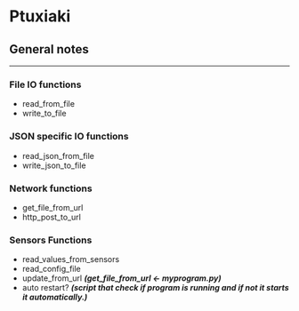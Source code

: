 # Ptuxiaki #
## General notes ##
-------------------------------
### File IO functions ###
* read_from_file
* write_to_file

### JSON specific IO functions ###
* read_json_from_file
* write_json_to_file

### Network functions ###
* get_file_from_url
* http_post_to_url

### Sensors Functions ###
* read_values_from_sensors
* read_config_file
* update_from_url
***(get_file_from_url <- myprogram.py)***
* auto restart?
***(script that check if program is running and if not it starts it automatically.)***